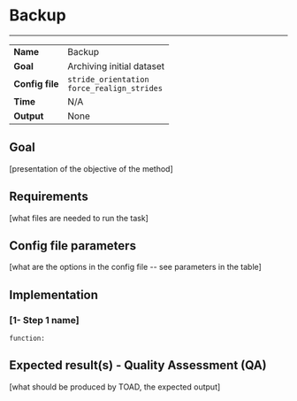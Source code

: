 # Backup
---

|                |                                                       |
|----------------|-------------------------------------------------------|
|**Name**        | Backup                                                |
|**Goal**        | Archiving initial dataset                             |
|**Config file** | `stride_orientation` <br />`force_realign_strides`    |
|**Time**        | N/A                                                   |
|**Output**      | None                                                  |


## Goal

[presentation of the objective of the method]


## Requirements

[what files are needed to run the task]


## Config file parameters

[what are the options in the config file -- see parameters in the table]


## Implementation



### [1- Step 1 name]

```
function: 
```

## Expected result(s) - Quality Assessment (QA)

[what should be produced by TOAD, the expected output]


